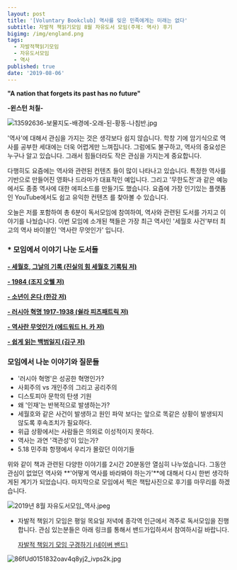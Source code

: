 ```yaml
---
layout: post
title: '[Voluntary Bookclub] 역사를 잊은 민족에게는 미래는 없다'
subtitle: 자발적 책읽기모임 8월 자유도서 모임(주제: 역사) 후기
bigimg: /img/england.png
tags:
  - 자발적책읽기모임
  - 자유도서모임
  - 역사
published: true
date: '2019-08-06'
---
```


**"A nation that forgets its past has no future"**

**-윈스턴 처칠-**

![13592636-보물지도-배경에-오래-된-황동-나침반.jpg]({{site.baseurl}}/img/13592636-%EB%B3%B4%EB%AC%BC%EC%A7%80%EB%8F%84-%EB%B0%B0%EA%B2%BD%EC%97%90-%EC%98%A4%EB%9E%98-%EB%90%9C-%ED%99%A9%EB%8F%99-%EB%82%98%EC%B9%A8%EB%B0%98.jpg)
                                                               
                                
'역사'에 대해서 관심을 가지는 것은 생각보다 쉽지 않습니다. 학창 기에 암기식으로 역사를 공부한 세대에는 더욱 어렵게만 느껴집니다. 그럼에도 불구하고, 역사의 중요성은 누구나 알고 있습니다. 그래서 힘들더라도 작은 관심을 가지는게 중요합니다.

다행히도 요즘에는 역사와 관련된 컨텐츠 들이 많이 나타나고 있습니다. 특정한 역사를 기반으로 만들어진 영화나 드라마가 대표적인 예입니다. 그리고 '무한도전'과 같은 예능에서도 종종 역사에 대한 에피소드를 만들기도 했습니다. 요즘에 가장 인기있는 플랫폼인 YouTube에서도 쉽고 유익한 컨텐츠 를 찾아볼 수 있습니다. 

오늘은 저를 포함하여 총 6분이 독서모임에 참여하여, 역사와 관련된 도서를 가지고 이야기를 나눴습니다. 이번 모임에 소개된 책들은 가장 최근 역사인 '세월호 사건'부터 최고의 역사 바이블인 '역사란 무엇인가' 입니다.  

### * 모임에서 이야기 나눈 도서들

[**- 세월호, 그날의 기록 (진실의 힘 세월호 기록팀 저)**](https://www.aladin.co.kr/shop/wproduct.aspx?ItemId=79172542)

[**- 1984 (조지 오웰 저)**](https://www.aladin.co.kr/shop/wproduct.aspx?ItemId=192439088)

[**- 소년이 온다 (한강 저)**](https://www.aladin.co.kr/shop/wproduct.aspx?ItemId=40869703)

[**- 러시아 혁명 1917-1938 (쉴라 피츠패트릭 저)**](https://www.aladin.co.kr/shop/wproduct.aspx?ItemId=113801625)

[**- 역사란 무엇인가 (에드워드 H. 카 저)**](https://www.aladin.co.kr/shop/wproduct.aspx?ItemId=54882836)

[**- 쉽게 읽는 백범일지 (김구 저)**](https://www.aladin.co.kr/shop/wproduct.aspx?ItemId=603132)

### 모임에서 나눈 이야기와 질문들

- '러시아 혁명'은 성공한 혁명인가? 
- 사회주의 vs 개인주의 그리고 공리주의 
- 디스토피아 문학의 탄생 기원 
- 왜 '인재'는 반복적으로 발생하는가?
- 세월호와 같은 사건이 발생하고 원인 파악 보다는 앞으로 똑같은 상황이 발생되지 않도록 후속조치가 필요하다. 
- 위급 상황에서는 사람들은 의외로 이성적이지 못하다. 
- 역사는 과연 '객관성'이 있는가?
- 5.18 민주화 항쟁에서 우리가 몰랐던 이야기들

위와 같이 책과 관련된 다양한 이야기를 2시간 20분동안 열심히 나누었습니다. 그동안 관심이 없었던 역사와 **'어떻게 역사를 바라봐야 하는가'**에 대해서 다시 한번 생각하게된 계기가 되었습니다. 마지막으로 모임에서 찍은 책탑사진으로 후기를 마무리를 하겠습니다. 

![2019년 8월 자유도서모임_역사.jpeg]({{site.baseurl}}/img/2019%EB%85%84%208%EC%9B%94%20%EC%9E%90%EC%9C%A0%EB%8F%84%EC%84%9C%EB%AA%A8%EC%9E%84_%EC%97%AD%EC%82%AC.jpeg)

* 자발적 책읽기 모임은 평일 목요일 저녁에 종각역 인근에서 격주로 독서모임을 진행합니다. 
관심 있는분들은 아래 링크를 통해서 밴드가입하셔서 참여하시길 바랍니다.

  [자발적 책읽기 모임 구경하기 (네이버 밴드)](https://band.us/@voluntarybookclub)

![86fUd0151832oav4q8yj2_ivps2k.jpg]({{site.baseurl}}/img/86fUd0151832oav4q8yj2_ivps2k.jpg)

